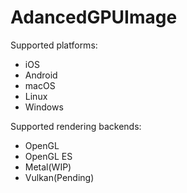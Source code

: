 # AdancedGPUImage

Supported platforms:
 - iOS
 - Android
 - macOS
 - Linux
 - Windows

Supported rendering backends:
- OpenGL
- OpenGL ES
- Metal(WIP)
- Vulkan(Pending)
